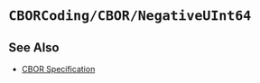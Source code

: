 # ``CBORCoding/CBOR/NegativeUInt64``

## See Also

- [CBOR Specification](https://datatracker.ietf.org/doc/html/rfc8949)

